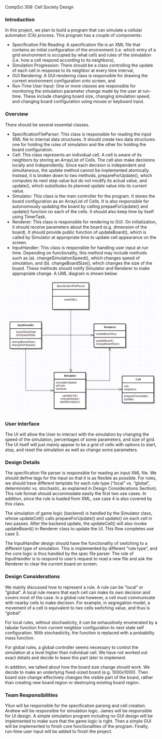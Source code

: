 CompSci 308: Cell Society Design

### Introduction
In this project, we plan to build a program that can simulate a cellular automaton (CA) process. This program has a couple of components: 
- Specification File Reading: A specification file is an XML file that contains an initial configuration of the environment (i.e. which entry of a grid environment is occupied by what cell) and rules of the simulation (i.e. how a cell respond according to its neighbors), 
- Simulation Progression: There should be a class controlling the update of each cell in response to its neighbor at every time interval, 
- GUI Rendering: A GUI rendering class is responsible for drawing the current environment configuration onto screen, and
- Run-Time User Input: One or more classes are responsible for monitoring the simulation parameter change made by the user at run-time. These include changing board size, changing simulation speed, and changing board configuration using mouse or keyboard input. 

### Overview

There should be several essential classes. 
- SpecificationFileParser: This class is responsible for reading the input XML file to internal data structures. It should create two data structures: one for holding the rules of simulation and the other for holding the board configuration. 
- Cell: This class represents an individual cell. A cell is aware of its neighbors by storing an ArrayList of Cells. The cell also make decisions locally and independently. Since each decision is independent and simultaneous, the update method cannot be implemented atomically. Instead, it is broken down to two methods, prepareForUpdate(), which computes its next step value but do not modify its actual value, and update(), which substitutes its planned update value into its current value. 
- Simulator: This class is the main controller for the program. It stores the board configuration as an ArrayList of Cells. It is also responsible for autonomously updating the board by calling prepaeForUpdate() and update() function on each of the cells. It should also keep time by itself using TimerTask. 
- Renderer: This class is responsible for rendering to GUI. On initialization, it should receive parameters about the board (e.g. dimension of the board). It should provide public function of updateBoard(), which is called by Simulator at appropriate time to update cell appearance on the screen. 
- InputHandler: This class is responsible for handling user input at run time. Depending on functionality, this method may include methods such as (a). changeSimulationSpeed(), which changes speed of simulation; and (b). changeBoardSize(), which changes the size of the board. These methods should notify Simulator and Renderer to make appropriate change. 
A UML diagram is shown below: 

![UML Diagram](diagram.png "UML Diagram")

### User Interface

The UI will allow the User to interact with the simulation by changing the speed of the simulation, percentages of some parameters, and size of grid. The UI itself will just mainly appear to be a grid of cells with options to start, stop, and reset the simulation as well as change some parameters. 

### Design Details

The specification file parser is responsible for reading an input XML file. We should define tags for the input so that it is as flexible as possible. For rules, we should have different template for each rule type (“local” vs. “global”, deterministic vs. stochastic, as explained in Design Considerations Section). This rule format should accommodate easily the first two use cases. In addition, since the rule is loaded from XML, use case 4 is also covered by this class. 

The simulation of game logic (backend) is handled by the Simulator class, whose updateCell() calls prepareForUpdate() and update() on each cell in two passes. After the backend update, the updateCell() will also invoke updateBoard() in Renderer class to update the UI. This flow completes use case 3. 

The InputHandler design should have the functionality of switching to a different type of simulation. This is implemented by different “rule type”, and the core logic is thus handled by the spec file parser. The role of InputHandler is to respond to user’s request to read a new file and ask the Renderer to clear the current board on screen. 

### Design Considerations

We mainly discussed how to represent a rule. A rule can be “local” or “global”. A local rule means that each cell can make its own decision and covers most of the case. In a global rule however, a cell must communicate with nearby cells to make decision. For example, in segregation model, a movement of a cell is equivalent to two cells switching value, and thus is “global”. 

For local rules, without stochasticity, it can be exhaustively enumerated by a tabular function from current neighbor configuration to next state self configuration. With stochasticity, the function is replaced with a probability mass function. 

For global rules, a global controller seems necessary to control the simulation at a level higher than individual cell. We have not worked out exact details and decide to leave this part later to implement. 

In addition, we talked about how the board size change should work. We decide to make an underlying fixed-sized board (e.g. 1000x1000). Then board size change effectively changes the visible part of the board, rather than creating new board region or destroying existing board region. 

### Team Responsibilities

Yilun will be responsible for the specification parsing and cell creation. Andrew will be responsible for simulation logic. James will be responsible for UI design. A simple simulation program including no GUI design will be implemented to make sure that the game logic is right. Then a simple GUI will be implemented to finish core functionalities of the program. Finally, run-time user input will be added to finish the project. 

